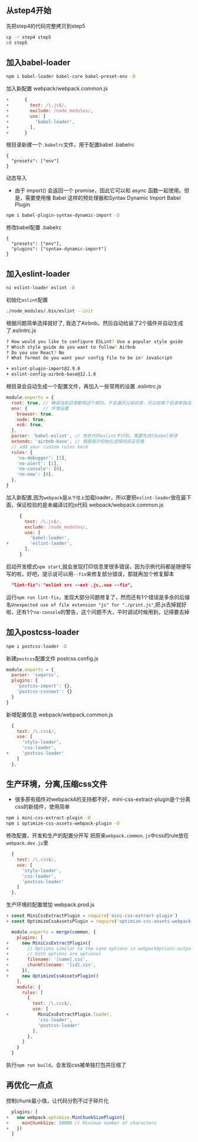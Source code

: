 ## 从step4开始
先把step4的代码完整拷贝到step5

```bash
cp -r step4 step5
cd step5
```

## 加入babel-loader
```bash
npm i babel-loader babel-core babel-preset-env -D
```

加入新配置
webpack/webpack.common.js
```js
+      {
+        test: /\.js$/,
+        exclude: /node_modules/,
+        use: [
+          'babel-loader',
+        ],
+      }
```

根目录新建一个`.babelrc`文件，用于配置babel
.babelrc
```
{
  "presets": ["env"]
}
```

动态导入
- 由于 import() 会返回一个 promise，因此它可以和 async 函数一起使用。但是，需要使用像 Babel 这样的预处理器和Syntax Dynamic Import Babel Plugin

```bash
npm i babel-plugin-syntax-dynamic-import -D
```
修改babel配置
.babelrc
```
{
  "presets": ["env"],
  "plugins": ["syntax-dynamic-import"]
}
```

## 加入eslint-loader
```bash
ni eslint-loader eslint -D
```

初始化`eslint`配置
```bash
./node_modules/.bin/eslint --init
```
根据问题简单选择就好了, 我选了Airbnb，然后自动给装了2个插件并自动生成了.eslintrc.js
```bash
? How would you like to configure ESLint? Use a popular style guide
? Which style guide do you want to follow? Airbnb
? Do you use React? No
? What format do you want your config file to be in? JavaScript

+ eslint-plugin-import@2.9.0
+ eslint-config-airbnb-base@12.1.0
```

根目录会自动生成一个配置文件，再加入一些常用的设置
.eslintrc.js
```js
module.exports = {
  root: true, // 确保当前目录都用这个规则，不去遍历父级目录，可以给每个目录单独设置eslint规则
  env: {      // 环境设置
    browser: true,
    node: true,
    es6: true,
  },
  parser: 'babel-eslint', // 有些代码eslint不识别，需要先进行babel转译
  extends: 'airbnb-base', // 就是刚才初始化选择的验证包咯
  // add your custom rules here
  rules: {
    'no-debugger': [1],
    'no-alert': [1],
    'no-console': [0],
    'no-new': [0],
  },
}
```

加入新配置,因为`webpack`是`从下往上`加载loader，所以要把`eslint-loader`放在最下面，保证校验的是未编译过的js代码
webpack/webpack.common.js
```js
     {
       test: /\.js$/,
       exclude: /node_modules/,
       use: [
         'babel-loader',
+        'eslint-loader',
       ],
     }
```

启动开发模式`npm start`,就会发现打印信息里很多错误，因为示例代码都是随便写写的啦，好吧，提示说可以用`--fix`来修复部分错误，那就再加个修复脚本
```json
  "lint-fix": "eslint src --ext .js,.vue --fix",
```
运行`npm run lint-fix`，发现大部分问题修复了，然而还有1个错误是多余的后缀名`Unexpected use of file extension "js" for "./print.js"`,把.js去掉就好啦，还有1个`no-console`的警告，这个问题不大，平时调试时候用到，记得要去掉

## 加入postcss-loader
```bash
npm i postcss-loader -D
```

新建`postcss`配置文件
postcss.config.js
```js
module.exports = {
  parser: 'sugarss',
  plugins: {
    'postcss-import': {},
    'postcss-cssnext': {}
  }
}
```

新增配置信息
webpack/webpack.common.js
```js
  {
    test: /\.css$/,
    use: [
      'style-loader',
      'css-loader',
+     'postcss-loader'
    ]
  },
```

## 生产环境，分离,压缩css文件
- 很多原有插件对webpack4的支持都不好，mini-css-extract-plugin是个分离css的新插件，使用简单

```bash
npm i mini-css-extract-plugin -D
npm i optimize-css-assets-webpack-plugin -D
```

修改配置，开发和生产的配置分开写
把原来`webpack.common.js`中css的rule放在`webpack.dev.js`里
```js
  {
    test: /\.css$/,
    use: [
      'style-loader',
      'css-loader',
      'postcss-loader'
    ]
  },
```

生产环境的配置增加
webpack.prod.js
```js
+ const MiniCssExtractPlugin = require('mini-css-extract-plugin')
+ const OptimizeCssAssetsPlugin = require('optimize-css-assets-webpack-plugin')

  module.exports = merge(common, {
    plugins: [
+     new MiniCssExtractPlugin({
+       // Options similar to the same options in webpackOptions.output
+       // both options are optional
+       filename: '[name].css',
+       chunkFilename: '[id].css',
+     }),
+     new OptimizeCssAssetsPlugin()
    ],
    module: {
      rules: [
        {
          test: /\.css$/,
          use: [
+           MiniCssExtractPlugin.loader,
            'css-loader',
            'postcss-loader'
          ],
        },
      ]
    }
  }
```

执行`npm run build`，会发现css被单独打包并压缩了

## 再优化一点点
控制chunk最小值，让代码分割不过于碎片化
```js
  plugins: [
+   new webpack.optimize.MinChunkSizePlugin({
+     minChunkSize: 50000 // Minimum number of characters
+   })
  ]
```